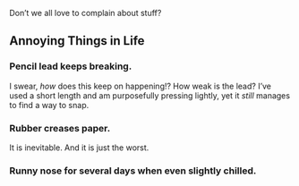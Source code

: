 Don’t we all love to complain about stuff?


## Annoying Things in Life

### Pencil lead keeps breaking.
I swear, *how* does this keep on happening!? How weak is the lead? I’ve used a short length and am purposefully pressing lightly, yet it *still* manages to find a way to snap.

### Rubber creases paper.
It is inevitable. And it is just the worst.

### Runny nose for several days when even slightly chilled.
